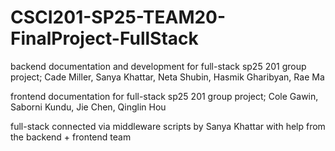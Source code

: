 # CSCI201-SP25-TEAM20-FinalProject-FullStack
backend documentation and development for full-stack sp25 201 group project; Cade Miller, Sanya Khattar, Neta Shubin, Hasmik Gharibyan, Rae Ma

frontend documentation for full-stack sp25 201 group project; Cole Gawin, Saborni Kundu, Jie Chen, Qinglin Hou

full-stack connected via middleware scripts by Sanya Khattar with help from the backend + frontend team
